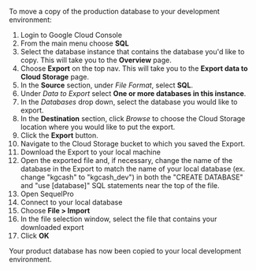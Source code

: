 To move a copy of the production database to your development environment:

1. Login to Google Cloud Console
2. From the main menu choose **SQL**
3. Select the database instance that contains the database you'd like to copy. This will take you to the **Overview** page.
4. Choose **Export** on the top nav. This will take you to the **Export data to Cloud Storage** page.
5. In the **Source** section, under *File Format*, select **SQL**.
6. Under *Data to Export* select **One or more databases in this instance**.
7. In the *Databases* drop down, select the database you would like to export.
8. In the **Destination** section, click *Browse* to choose the Cloud Storage location where you would like to put the export.
9. Click the **Export** button.
10. Navigate to the Cloud Storage bucket to which you saved the Export.
11. Download the Export to your local machine
12. Open the exported file and, if necessary, change the name of the database in the Export to match the name of your local database (ex. change "kgcash" to "kgcash_dev") in both the "CREATE DATABASE" and "use \[database\]" SQL statements near the top of the file.
13. Open SequelPro
14. Connect to your local database
15. Choose **File > Import**
16. In the file selection window, select the file that contains your downloaded export
17. Click **OK**

Your product database has now been copied to your local development environment.